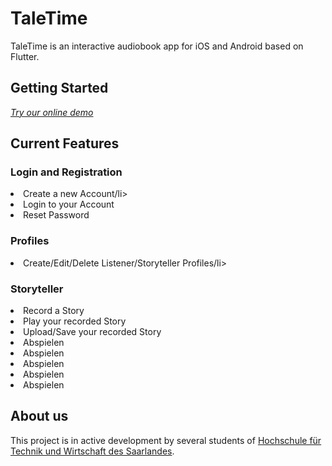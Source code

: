 # TaleTime

TaleTime is an interactive audiobook app for iOS and Android based on Flutter.

## Getting Started

<!-- <div class="d-lg-none">
    <p class="lead">
        <a href="app">Try our online demo!</a>
    </p>
</div> -->
*[Try our online demo](https://taletime-2022.web.app/#/)*

## Current Features

### Login and Registration

<li>Create a new Account/li>
<li>Login to your Account</li>
<li>Reset Password</li>

### Profiles

<li>Create/Edit/Delete Listener/Storyteller Profiles/li>

### Storyteller

<li>Record a Story</li>
<li>Play your recorded Story</li>
<li>Upload/Save your recorded Story</li>

<li>Abspielen</li>
<li>Abspielen</li>
<li>Abspielen</li>
<li>Abspielen</li>
<li>Abspielen</li>

## About us

This project is in active development by several students of [Hochschule für Technik und Wirtschaft des Saarlandes](http://www.htwsaar.de).

